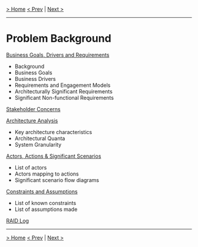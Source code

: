 [&gt; Home](../README.md)
[&lt; Prev](../Glossary.md)  |  [Next &gt;](1.1.BusinessGoalsDriversAndRequirements.md)

---

# Problem Background

[Business Goals, Drivers and Requirements](1.1.BusinessGoalsDriversAndRequirements.md)

* Background
* Business Goals
* Business Drivers
* Requirements and Engagement Models
* Architecturally Significant Requirements
* Significant Non-functional Requirements

[Stakeholder Concerns](1.2.StakeholderConcerns.md)

[Architecture Analysis](1.3.ArchitectureAnalysis.md)

- Key architecture characteristics
- Architectural Quanta
- System Granularity

[Actors, Actions &amp; Significant Scenarios](1.4.ActorsActionsAndSignificantScenarios.md)

* List of actors
* Actors mapping to actions
* Significant scenario flow diagrams

[Constraints and Assumptions](1.5.Constraints.md)

* List of known constraints
* List of assumptions made

[RAID Log](1.6.RAID.md)

---

[&gt; Home](../README.md)
[&lt; Prev](../Glossary.md)  |  [Next &gt;](1.1.BusinessGoalsDriversAndRequirements.md)
